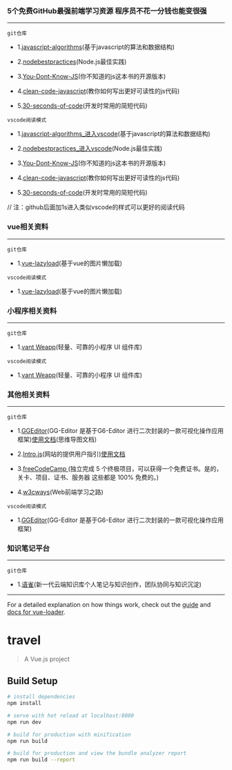 

### 5个免费GitHub最强前端学习资源 程序员不花一分钱也能变很强
***

`git仓库`

* 1.[javascript-algorithms](https://github.com/trekhleb/javascript-algorithms)(基于javascript的算法和数据结构)
   
* 2.[nodebestpractices](https://github.com/goldbergyoni/nodebestpractices)(Node.js最佳实践)

* 3.[You-Dont-Know-JS](https://github.com/getify/You-Dont-Know-JS)(你不知道的js这本书的开源版本)

* 4.[clean-code-javascript](https://github.com/ryanmcdermott/clean-code-javascript)(教你如何写出更好可读性的js代码)

* 5.[30-seconds-of-code](https://github.com/30-seconds/30-seconds-of-code)(开发时常用的简短代码)


`vscode阅读模式`

* 1.[javascript-algorithms_进入vscode](https://github1s.com/trekhleb/javascript-algorithms)(基于javascript的算法和数据结构)

* 2.[nodebestpractices_进入vscode](https://github1s.com/goldbergyoni/nodebestpractices)(Node.js最佳实践)

* 3.[You-Dont-Know-JS](https://github1s.com/getify/You-Dont-Know-JS)(你不知道的js这本书的开源版本)

* 4.[clean-code-javascript](https://github1s.com/ryanmcdermott/clean-code-javascript)(教你如何写出更好可读性的js代码)

* 5.[30-seconds-of-code](https://github1s.com/30-seconds/30-seconds-of-code)(开发时常用的简短代码)


// 注：github后面加1s进入类似vscode的样式可以更好的阅读代码


### vue相关资料

***

`git仓库`
* 1.[vue-lazyload](https://github.com/hilongjw/vue-lazyload)(基于vue的图片懒加载)




`vscode阅读模式`

* 1.[vue-lazyload](https://github1s.com/hilongjw/vue-lazyload)(基于vue的图片懒加载)



### 小程序相关资料

***
`git仓库`
* 1.[vant Weapp](https://github.com/youzan/vant-weapp)(轻量、可靠的小程序 UI 组件库)




`vscode阅读模式`

* 1.[vant Weapp](https://github1s.com/youzan/vant-weapp)(轻量、可靠的小程序 UI 组件库)

### 其他相关资料

***
`git仓库`
* 1.[GGEditor](https://github.com/alibaba/GGEditor)(GG-Editor 是基于G6-Editor 进行二次封装的一款可视化操作应用框架)[使用文档](https://www.yuque.com/dezhu/gy57ob/ougpkg)(思维导图文档)

* 2.[Intro.js](https://github.com/usablica/intro.js)(网站的提供用户指引)[使用文档](https://www.dowebok.com/35.html)

* 3.[freeCodeCamp ](https://learn.freecodecamp.one/)(独立完成 5 个终极项目，可以获得一个免费证书。是的，关卡、项目、证书、服务器 这些都是 100% 免费的。)
   
* 4.[w3cways](https://www.w3cways.com/)(Web前端学习之路)


`vscode阅读模式`

* 1.[GGEditor](https://github1s.com/alibaba/GGEditor)(GG-Editor 是基于G6-Editor 进行二次封装的一款可视化操作应用框架)

### 知识笔记平台

***
`git仓库`
* 1.[语雀](https://www.yuque.com/)(新一代云端知识库个人笔记与知识创作，团队协同与知识沉淀)

***

For a detailed explanation on how things work, check out the [guide](http://vuejs-templates.github.io/webpack/) and [docs for vue-loader](http://vuejs.github.io/vue-loader).


# travel

> A Vue.js project

## Build Setup

``` bash
# install dependencies
npm install

# serve with hot reload at localhost:8080
npm run dev

# build for production with minification
npm run build

# build for production and view the bundle analyzer report
npm run build --report
```

